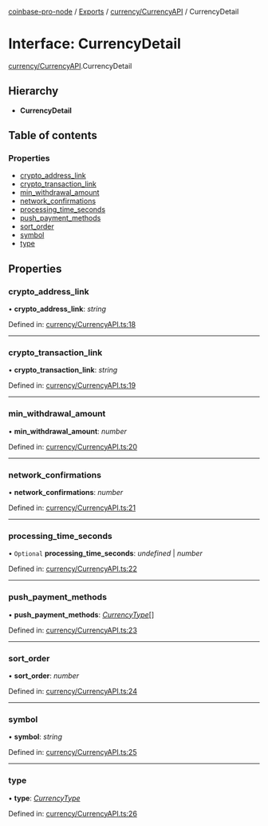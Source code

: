 [coinbase-pro-node](../README.md) / [Exports](../modules.md) / [currency/CurrencyAPI](../modules/currency_currencyapi.md) / CurrencyDetail

# Interface: CurrencyDetail

[currency/CurrencyAPI](../modules/currency_currencyapi.md).CurrencyDetail

## Hierarchy

- **CurrencyDetail**

## Table of contents

### Properties

- [crypto_address_link](currency_currencyapi.currencydetail.md#crypto_address_link)
- [crypto_transaction_link](currency_currencyapi.currencydetail.md#crypto_transaction_link)
- [min_withdrawal_amount](currency_currencyapi.currencydetail.md#min_withdrawal_amount)
- [network_confirmations](currency_currencyapi.currencydetail.md#network_confirmations)
- [processing_time_seconds](currency_currencyapi.currencydetail.md#processing_time_seconds)
- [push_payment_methods](currency_currencyapi.currencydetail.md#push_payment_methods)
- [sort_order](currency_currencyapi.currencydetail.md#sort_order)
- [symbol](currency_currencyapi.currencydetail.md#symbol)
- [type](currency_currencyapi.currencydetail.md#type)

## Properties

### crypto_address_link

• **crypto_address_link**: _string_

Defined in: [currency/CurrencyAPI.ts:18](https://github.com/bennycode/coinbase-pro-node/blob/a4b1aac/src/currency/CurrencyAPI.ts#L18)

---

### crypto_transaction_link

• **crypto_transaction_link**: _string_

Defined in: [currency/CurrencyAPI.ts:19](https://github.com/bennycode/coinbase-pro-node/blob/a4b1aac/src/currency/CurrencyAPI.ts#L19)

---

### min_withdrawal_amount

• **min_withdrawal_amount**: _number_

Defined in: [currency/CurrencyAPI.ts:20](https://github.com/bennycode/coinbase-pro-node/blob/a4b1aac/src/currency/CurrencyAPI.ts#L20)

---

### network_confirmations

• **network_confirmations**: _number_

Defined in: [currency/CurrencyAPI.ts:21](https://github.com/bennycode/coinbase-pro-node/blob/a4b1aac/src/currency/CurrencyAPI.ts#L21)

---

### processing_time_seconds

• `Optional` **processing_time_seconds**: _undefined_ | _number_

Defined in: [currency/CurrencyAPI.ts:22](https://github.com/bennycode/coinbase-pro-node/blob/a4b1aac/src/currency/CurrencyAPI.ts#L22)

---

### push_payment_methods

• **push_payment_methods**: [_CurrencyType_](../enums/currency_currencyapi.currencytype.md)[]

Defined in: [currency/CurrencyAPI.ts:23](https://github.com/bennycode/coinbase-pro-node/blob/a4b1aac/src/currency/CurrencyAPI.ts#L23)

---

### sort_order

• **sort_order**: _number_

Defined in: [currency/CurrencyAPI.ts:24](https://github.com/bennycode/coinbase-pro-node/blob/a4b1aac/src/currency/CurrencyAPI.ts#L24)

---

### symbol

• **symbol**: _string_

Defined in: [currency/CurrencyAPI.ts:25](https://github.com/bennycode/coinbase-pro-node/blob/a4b1aac/src/currency/CurrencyAPI.ts#L25)

---

### type

• **type**: [_CurrencyType_](../enums/currency_currencyapi.currencytype.md)

Defined in: [currency/CurrencyAPI.ts:26](https://github.com/bennycode/coinbase-pro-node/blob/a4b1aac/src/currency/CurrencyAPI.ts#L26)
